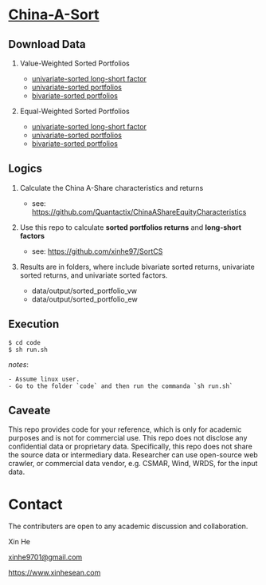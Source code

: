 # [China-A-Sort](https://github.com/mlfina/China-A-Sort)

## Download Data

1. Value-Weighted Sorted Portfolios

    - [univariate-sorted long-short factor](https://github.com/mlfina/China-A-Sort/blob/main/data/output/sorted_portfolio_vw/unifactor_returns.csv)
    - [univariate-sorted portfolios](https://github.com/mlfina/China-A-Sort/blob/main/data/output/sorted_portfolio_vw/unisort_returns.csv)
    - [bivariate-sorted portfolios](https://github.com/mlfina/China-A-Sort/blob/main/data/output/sorted_portfolio_vw/bisort_returns.csv)

2. Equal-Weighted Sorted Portfolios

    - [univariate-sorted long-short factor](https://github.com/mlfina/China-A-Sort/blob/main/data/output/sorted_portfolio_ew/unifactor_returns.csv)
    - [univariate-sorted portfolios](https://github.com/mlfina/China-A-Sort/blob/main/data/output/sorted_portfolio_ew/unisort_returns.csv)
    - [bivariate-sorted portfolios](https://github.com/mlfina/China-A-Sort/blob/main/data/output/sorted_portfolio_ew/bisort_returns.csv)

## Logics

1. Calculate the China A-Share characteristics and returns

    - see: https://github.com/Quantactix/ChinaAShareEquityCharacteristics

2. Use this repo to calculate **sorted portfolios returns** and **long-short factors**

    - see: https://github.com/xinhe97/SortCS

3. Results are in folders, where include bivariate sorted returns, univariate sorted returns, and univariate sorted factors.

    - data/output/sorted_portfolio_vw
    - data/output/sorted_portfolio_ew

## Execution

    $ cd code
    $ sh run.sh

*notes*:

    - Assume linux user.
    - Go to the folder `code` and then run the commanda `sh run.sh`
    
## Caveate

This repo provides code for your reference, which is only for academic purposes and is not for commercial use. This repo does not disclose any confidential data or proprietary data. Specifically, this repo does not share the source data or intermediary data. Researcher can use open-source web crawler, or commercial data vendor, e.g. CSMAR, Wind, WRDS, for the input data.

# Contact

The contributers are open to any academic discussion and collaboration.

Xin He

xinhe9701@gmail.com

https://www.xinhesean.com
